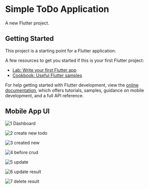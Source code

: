 # Simple ToDo Application

A new Flutter project.

## Getting Started

This project is a starting point for a Flutter application.

A few resources to get you started if this is your first Flutter project:

- [Lab: Write your first Flutter app](https://docs.flutter.dev/get-started/codelab)
- [Cookbook: Useful Flutter samples](https://docs.flutter.dev/cookbook)

For help getting started with Flutter development, view the
[online documentation](https://docs.flutter.dev/), which offers tutorials,
samples, guidance on mobile development, and a full API reference.


## Mobile App UI

![1  Dashboard](https://user-images.githubusercontent.com/92727750/221416192-50a081a2-b988-4c99-b27c-f7fa13cf0f4f.jpg)

![2  create new todo](https://user-images.githubusercontent.com/92727750/221416193-8d394a09-132c-487e-b910-4184c40d336c.jpg)

![3  created new ](https://user-images.githubusercontent.com/92727750/221416194-a7bcb2ee-f872-4931-ac00-0fd62ad884da.jpg)

![4  before crud](https://user-images.githubusercontent.com/92727750/221416189-35a2fb14-ac05-46c9-806a-1a2a11bcad57.jpg)

![5  update](https://user-images.githubusercontent.com/92727750/221416185-cbbe0f31-050b-4fcf-9c94-cd2f34094309.jpg)

![6  update result](https://user-images.githubusercontent.com/92727750/221416197-c272d8a2-9cad-4b02-ad11-20e1f60b1403.jpg)

![7  delete result](https://user-images.githubusercontent.com/92727750/221416200-48accffa-0ff9-48fe-a4ca-bb7d32bafe7c.jpg)


